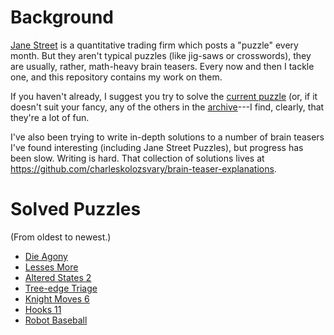 # Background
[Jane Street](https://www.janestreet.com) is a quantitative trading firm which posts a "puzzle" every month. But they aren't typical puzzles (like jig-saws or crosswords), they are usually, rather, math-heavy brain teasers. Every now and then I tackle one, and this repository contains my work on them. 

If you haven't already, I suggest you try to solve the [current puzzle](https://www.janestreet.com/puzzles/current-puzzle/) (or, if it doesn't suit your fancy, any of the others in the [archive](https://www.janestreet.com/puzzles/archive/)---I find, clearly, that they're a lot of fun.

I've also been trying to write in-depth solutions to a number of brain teasers I've found interesting (including Jane Street Puzzles), but progress has been slow. Writing is hard. That collection of solutions lives at https://github.com/charleskolozsvary/brain-teaser-explanations. 

# Solved Puzzles
(From oldest to newest.)
- [Die Agony](./die-agony)
- [Lesses More](./lesses-more)
- [Altered States 2](./altered-states2)
- [Tree-edge Triage](./tree-edge-triage)
- [Knight Moves 6](./knight-moves6)
- [Hooks 11](./hooks11)
- [Robot Baseball](./robot-baseball)
